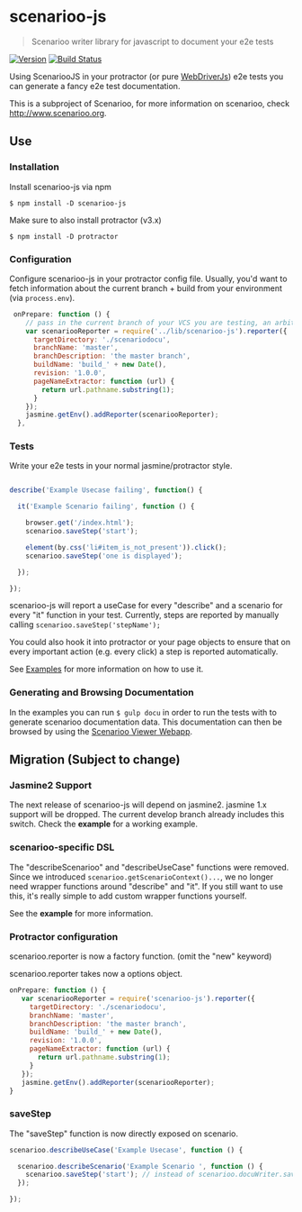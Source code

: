 # scenarioo-js
> Scenarioo writer library for javascript to document your e2e tests

[![Version](https://badge.fury.io/js/scenarioo-js.png)](http://badge.fury.io/js/scenarioo-js)  [![Build Status](https://travis-ci.org/scenarioo/scenarioo-js.svg?branch=develop)](https://travis-ci.org/scenarioo/scenarioo-js)

Using ScenariooJS in your protractor (or pure [WebDriverJs](https://code.google.com/p/selenium/wiki/WebDriverJs)) e2e tests you can generate a fancy e2e test documentation.

This is a subproject of Scenarioo, for more information on scenarioo, check http://www.scenarioo.org.


## Use


### Installation

Install scenarioo-js via npm

```
$ npm install -D scenarioo-js
```

Make sure to also install protractor (v3.x)

```
$ npm install -D protractor
```

### Configuration

Configure scenarioo-js in your protractor config file.
Usually, you'd want to fetch information about the current branch + build from your environment (via `process.env`).

```javascript
 onPrepare: function () {
    // pass in the current branch of your VCS you are testing, an arbitrary build name and the current revision you are testing.
    var scenariooReporter = require('../lib/scenarioo-js').reporter({
      targetDirectory: './scenariodocu',
      branchName: 'master',
      branchDescription: 'the master branch',
      buildName: 'build_' + new Date(),
      revision: '1.0.0',
      pageNameExtractor: function (url) {
        return url.pathname.substring(1);
      }
    });
    jasmine.getEnv().addReporter(scenariooReporter);
  },
```


### Tests

Write your e2e tests in your normal jasmine/protractor style.

```javascript

describe('Example Usecase failing', function() {

  it('Example Scenario failing', function () {

    browser.get('/index.html');
    scenarioo.saveStep('start');

    element(by.css('li#item_is_not_present')).click();
    scenarioo.saveStep('one is displayed');

  });

});

```

scenarioo-js will report a useCase for every "describe" and a scenario for every "it" function in your test.
Currently, steps are reported by manually calling `scenarioo.saveStep('stepName');`

You could also hook it into protractor or your page objects to ensure that on every important action (e.g. every click) a step is reported automatically.

See [Examples](/example) for more information on how to use it.


### Generating and Browsing Documentation

In the examples you can run `$ gulp docu` in order to run the tests with to generate scenarioo documentation data. This documentation can then be browsed by using the [Scenarioo Viewer Webapp](https://github.com/scenarioo/scenarioo).

## Migration (Subject to change)

### Jasmine2 Support

The next release of scenarioo-js will depend on jasmine2.  jasmine 1.x support will be dropped.
The current develop branch already includes this switch. Check the **example** for a working example.


### scenarioo-specific DSL

The "describeScenarioo" and "describeUseCase" functions were removed.
Since we introduced `scenarioo.getScenarioContext()...`, we no longer need wrapper functions around "describe" and "it".
If you still want to use this, it's really simple to add custom wrapper functions yourself.

See the **example** for more information.



### Protractor configuration

scenarioo.reporter is now a factory function. (omit the "new" keyword)

scenarioo.reporter takes now a options object.

```javascript
onPrepare: function () {
   var scenariooReporter = require('scenarioo-js').reporter({
     targetDirectory: './scenariodocu',
     branchName: 'master',
     branchDescription: 'the master branch',
     buildName: 'build_' + new Date(),
     revision: '1.0.0',
     pageNameExtractor: function (url) {
       return url.pathname.substring(1);
     }
   });
   jasmine.getEnv().addReporter(scenariooReporter);
}
```

### saveStep

The "saveStep" function is now directly exposed on scenario.


```javascript
scenarioo.describeUseCase('Example Usecase', function () {

  scenarioo.describeScenario('Example Scenario ', function () {
    scenarioo.saveStep('start'); // instead of scenarioo.docuWriter.saveStep
  });

});
```
